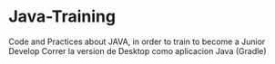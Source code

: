 # Java-Training
Code and Practices about JAVA, in order to train to become a Junior Develop 
Correr la version de Desktop como aplicacion Java (Gradle)
